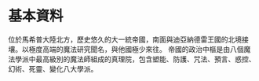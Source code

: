 <!-- TITLE: 魔法帝國芬迪馬利 -->
<!-- SUBTITLE: 魔法宅的迪士尼樂園 -->

# 基本資料
位於馬希普大陸北方，歷史悠久的大一統帝國，南面與迪亞納德雷王國的北境接壤。以極度高端的魔法研究聞名，與他國極少來往。
帝國的政治中樞是由八個魔法學派中最高級別的魔法師組成的真理院，包含塑能、防護、咒法、預言、惑控、幻術、死靈、變化八大學派。

